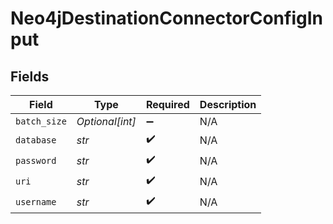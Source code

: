 # Neo4jDestinationConnectorConfigInput


## Fields

| Field              | Type               | Required           | Description        |
| ------------------ | ------------------ | ------------------ | ------------------ |
| `batch_size`       | *Optional[int]*    | :heavy_minus_sign: | N/A                |
| `database`         | *str*              | :heavy_check_mark: | N/A                |
| `password`         | *str*              | :heavy_check_mark: | N/A                |
| `uri`              | *str*              | :heavy_check_mark: | N/A                |
| `username`         | *str*              | :heavy_check_mark: | N/A                |